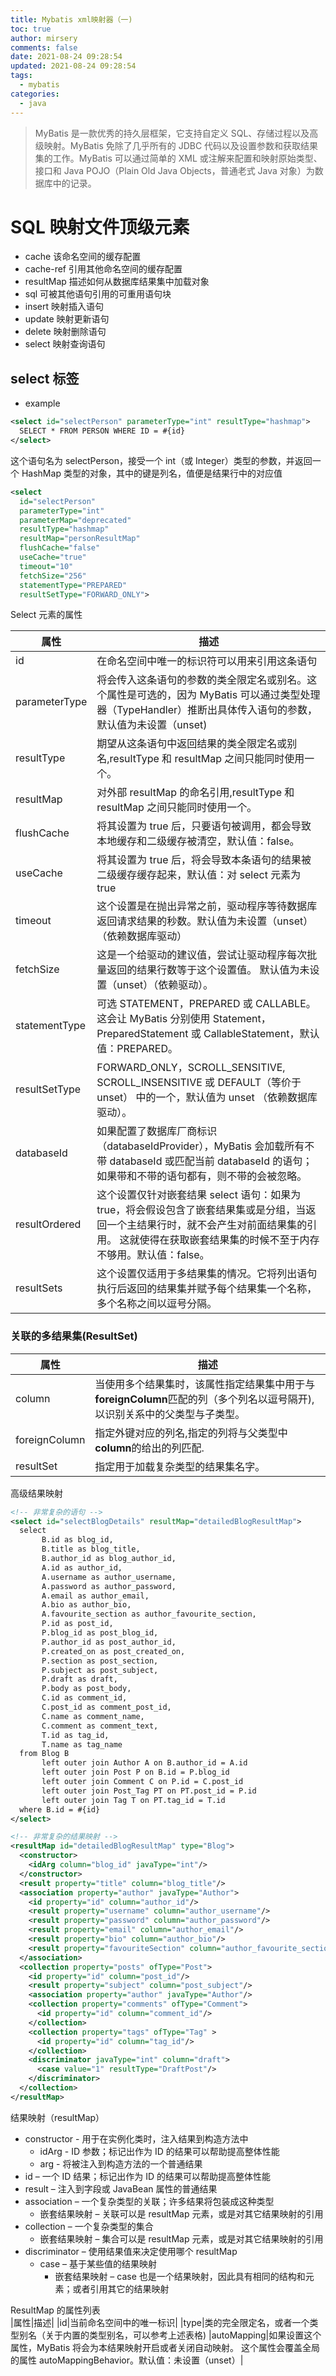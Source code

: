 ```yaml
---
title: Mybatis xml映射器（一)
toc: true
author: mirsery
comments: false
date: 2021-08-24 09:28:54
updated: 2021-08-24 09:28:54
tags:
  - mybatis
categories:
  - java
---
```



<!-- toc -->

> MyBatis 是一款优秀的持久层框架，它支持自定义 SQL、存储过程以及高级映射。MyBatis 免除了几乎所有的 JDBC 代码以及设置参数和获取结果集的工作。MyBatis 可以通过简单的 XML 或注解来配置和映射原始类型、接口和 Java POJO（Plain Old Java Objects，普通老式 Java 对象）为数据库中的记录。


# SQL 映射文件顶级元素

- cache 该命名空间的缓存配置
- cache-ref 引用其他命名空间的缓存配置
- resultMap 描述如何从数据库结果集中加载对象
- sql 可被其他语句引用的可重用语句块
- insert 映射插入语句
- update 映射更新语句
- delete 映射删除语句
- select 映射查询语句

## select 标签
- example

```xml
<select id="selectPerson" parameterType="int" resultType="hashmap">
  SELECT * FROM PERSON WHERE ID = #{id}
</select>
```
这个语句名为 selectPerson，接受一个 int（或 Integer）类型的参数，并返回一个 HashMap 类型的对象，其中的键是列名，值便是结果行中的对应值

```xml
<select
  id="selectPerson"
  parameterType="int"
  parameterMap="deprecated"
  resultType="hashmap"
  resultMap="personResultMap"
  flushCache="false"
  useCache="true"
  timeout="10"
  fetchSize="256"
  statementType="PREPARED"
  resultSetType="FORWARD_ONLY">
```
<span>Select 元素的属性</span>

|属性|描述|
|---|---|
|id|在命名空间中唯一的标识符可以用来引用这条语句|
|parameterType|将会传入这条语句的参数的类全限定名或别名。这个属性是可选的，因为 MyBatis 可以通过类型处理器（TypeHandler）推断出具体传入语句的参数，默认值为未设置（unset)|
|resultType|期望从这条语句中返回结果的类全限定名或别名,resultType 和 resultMap 之间只能同时使用一个。|
|resultMap|对外部 resultMap 的命名引用,resultType 和 resultMap 之间只能同时使用一个。|
|flushCache|将其设置为 true 后，只要语句被调用，都会导致本地缓存和二级缓存被清空，默认值：false。|
|useCache|将其设置为 true 后，将会导致本条语句的结果被二级缓存缓存起来，默认值：对 select 元素为 true|
|timeout|这个设置是在抛出异常之前，驱动程序等待数据库返回请求结果的秒数。默认值为未设置（unset）（依赖数据库驱动）|
|fetchSize|这是一个给驱动的建议值，尝试让驱动程序每次批量返回的结果行数等于这个设置值。 默认值为未设置（unset）（依赖驱动）。|
|statementType|可选 STATEMENT，PREPARED 或 CALLABLE。这会让 MyBatis 分别使用 Statement，PreparedStatement 或 CallableStatement，默认值：PREPARED。|
|resultSetType|FORWARD_ONLY，SCROLL_SENSITIVE, SCROLL_INSENSITIVE 或 DEFAULT（等价于 unset） 中的一个，默认值为 unset （依赖数据库驱动）。|
|databaseId|如果配置了数据库厂商标识（databaseIdProvider），MyBatis 会加载所有不带 databaseId 或匹配当前 databaseId 的语句；如果带和不带的语句都有，则不带的会被忽略。|
|resultOrdered|这个设置仅针对嵌套结果 select 语句：如果为 true，将会假设包含了嵌套结果集或是分组，当返回一个主结果行时，就不会产生对前面结果集的引用。 这就使得在获取嵌套结果集的时候不至于内存不够用。默认值：false。|
|resultSets|这个设置仅适用于多结果集的情况。它将列出语句执行后返回的结果集并赋予每个结果集一个名称，多个名称之间以逗号分隔。|

### 关联的多结果集(ResultSet) 

|属性|描述|
|---|---|
|column|当使用多个结果集时，该属性指定结果集中用于与**foreignColumn**匹配的列（多个列名以逗号隔开),以识别关系中的父类型与子类型。|
|foreignColumn|指定外键对应的列名,指定的列将与父类型中**column**的给出的列匹配.|
|resultSet|指定用于加载复杂类型的结果集名字。|

高级结果映射

```xml
<!-- 非常复杂的语句 -->
<select id="selectBlogDetails" resultMap="detailedBlogResultMap">
  select
       B.id as blog_id,
       B.title as blog_title,
       B.author_id as blog_author_id,
       A.id as author_id,
       A.username as author_username,
       A.password as author_password,
       A.email as author_email,
       A.bio as author_bio,
       A.favourite_section as author_favourite_section,
       P.id as post_id,
       P.blog_id as post_blog_id,
       P.author_id as post_author_id,
       P.created_on as post_created_on,
       P.section as post_section,
       P.subject as post_subject,
       P.draft as draft,
       P.body as post_body,
       C.id as comment_id,
       C.post_id as comment_post_id,
       C.name as comment_name,
       C.comment as comment_text,
       T.id as tag_id,
       T.name as tag_name
  from Blog B
       left outer join Author A on B.author_id = A.id
       left outer join Post P on B.id = P.blog_id
       left outer join Comment C on P.id = C.post_id
       left outer join Post_Tag PT on PT.post_id = P.id
       left outer join Tag T on PT.tag_id = T.id
  where B.id = #{id}
</select>

<!-- 非常复杂的结果映射 -->
<resultMap id="detailedBlogResultMap" type="Blog">
  <constructor>
    <idArg column="blog_id" javaType="int"/>
  </constructor>
  <result property="title" column="blog_title"/>
  <association property="author" javaType="Author">
    <id property="id" column="author_id"/>
    <result property="username" column="author_username"/>
    <result property="password" column="author_password"/>
    <result property="email" column="author_email"/>
    <result property="bio" column="author_bio"/>
    <result property="favouriteSection" column="author_favourite_section"/>
  </association>
  <collection property="posts" ofType="Post">
    <id property="id" column="post_id"/>
    <result property="subject" column="post_subject"/>
    <association property="author" javaType="Author"/>
    <collection property="comments" ofType="Comment">
      <id property="id" column="comment_id"/>
    </collection>
    <collection property="tags" ofType="Tag" >
      <id property="id" column="tag_id"/>
    </collection>
    <discriminator javaType="int" column="draft">
      <case value="1" resultType="DraftPost"/>
    </discriminator>
  </collection>
</resultMap>

```

结果映射（resultMap）

- constructor - 用于在实例化类时，注入结果到构造方法中
    - idArg - ID 参数；标记出作为 ID 的结果可以帮助提高整体性能
    - arg - 将被注入到构造方法的一个普通结果
- id – 一个 ID 结果；标记出作为 ID 的结果可以帮助提高整体性能
- result – 注入到字段或 JavaBean 属性的普通结果
- association – 一个复杂类型的关联；许多结果将包装成这种类型
    - 嵌套结果映射 – 关联可以是 resultMap 元素，或是对其它结果映射的引用
- collection – 一个复杂类型的集合
    - 嵌套结果映射 – 集合可以是 resultMap 元素，或是对其它结果映射的引用
- discriminator – 使用结果值来决定使用哪个 resultMap
    - case – 基于某些值的结果映射
        - 嵌套结果映射 – case 也是一个结果映射，因此具有相同的结构和元素；或者引用其它的结果映射

ResultMap 的属性列表       
|属性|描述|
|id|当前命名空间中的唯一标识|
|type|类的完全限定名，或者一个类型别名（关于内置的类型别名，可以参考上述表格)
|autoMapping|如果设置这个属性，MyBatis 将会为本结果映射开启或者关闭自动映射。 这个属性会覆盖全局的属性 autoMappingBehavior。默认值：未设置（unset）|

